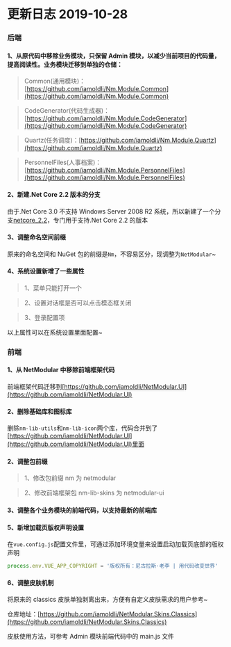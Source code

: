 # 更新日志 2019-10-28

### 后端

#### 1、从原代码中移除业务模块，只保留 Admin 模块，以减少当前项目的代码量，提高阅读性。业务模块迁移到单独的仓储：

> Common(通用模块)：[https://github.com/iamoldli/Nm.Module.Common](https://github.com/iamoldli/Nm.Module.Common)

> CodeGenerator(代码生成器)：[https://github.com/iamoldli/Nm.Module.CodeGenerator](https://github.com/iamoldli/Nm.Module.CodeGenerator)

> Quartz(任务调度)：[https://github.com/iamoldli/Nm.Module.Quartz](https://github.com/iamoldli/Nm.Module.Quartz)

> PersonnelFiles(人事档案)：[https://github.com/iamoldli/Nm.Module.PersonnelFiles](https://github.com/iamoldli/Nm.Module.PersonnelFiles)

#### 2、新建.Net Core 2.2 版本的分支

由于.Net Core 3.0 不支持 Windows Server 2008 R2 系统，所以新建了一个分支[netcore_2.2](https://github.com/iamoldli/NetModular/tree/netcore_2.2)，专门用于支持.Net Core 2.2 的版本

#### 3、调整命名空间前缀

原来的命名空间和 NuGet 包的前缀是`Nm`，不容易区分，现调整为`NetModular`~

#### 4、系统设置新增了一些属性

> 1、菜单只能打开一个

> 2、设置对话框是否可以点击模态框关闭

> 3、登录配置项

以上属性可以在系统设置里面配置~

<nm-img id="20191028180628"/>

### 前端

#### 1、从 NetModular 中移除前端框架代码

前端框架代码迁移到[https://github.com/iamoldli/NetModular.UI](https://github.com/iamoldli/NetModular.UI)

#### 2、删除基础库和图标库

删除`nm-lib-utils`和`nm-lib-icon`两个库，代码合并到了[https://github.com/iamoldli/NetModular.UI](https://github.com/iamoldli/NetModular.UI)里面

#### 2、调整包前缀

> 1、修改包前缀 nm 为 netmodular

> 2、修改前端框架包 nm-lib-skins 为 netmodular-ui

#### 3、调整各个业务模块的前端代码，以支持最新的前端库

#### 5、新增加载页版权声明设置

在`vue.config.js`配置文件里，可通过添加环境变量来设置启动加载页底部的版权声明

```js
process.env.VUE_APP_COPYRIGHT = '版权所有：尼古拉斯·老李 | 用代码改变世界'
```

#### 6、调整皮肤机制

将原来的 classics 皮肤单独剥离出来，方便有自定义皮肤需求的用户参考~

仓库地址：[https://github.com/iamoldli/NetModular.Skins.Classics](https://github.com/iamoldli/NetModular.Skins.Classics)

皮肤使用方法，可参考 Admin 模块前端代码中的 main.js 文件

<nm-sponsor/>
